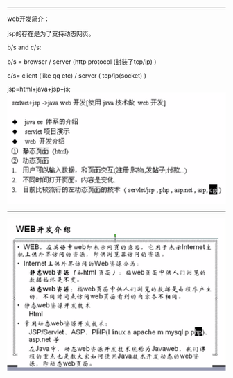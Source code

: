 
---

web开发简介：

jsp的存在是为了支持动态网页。

b/s and c/s:

b/s = browser / server  \(http protocol \(封装了tcp/ip\) \)

c/s= client \(like qq etc\) / server \( tcp/ip\(socket\) \)

jsp=html+java+jsp+js;![](/assets/import.png)

---

![](/web/import.png)

